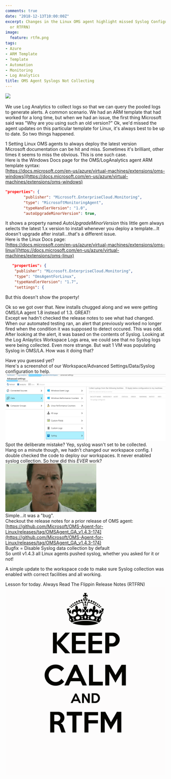 ```yaml
---
comments: true
date: "2018-12-13T10:00:00Z"
excerpt: Changes in the Linux OMS agent highlight missed Syslog Configuration (RTFM
  or RTFRN)
image:
  feature: rtfm.png
tags:
- Azure
- ARM Template
- Template
- Automation
- Monitoring
- Log Analytics
title: OMS Agent Syslogs Not Collecting
---
```


<img style="float: top;" src="https://msdnshared.blob.core.windows.net/media/2016/11/OMS-Log-Analytics-e1479220299227.png">
  
We use Log Analytics to collect logs so that we can query the pooled logs to generate alerts.  A common scenario. 
We had an ARM template that had worked for a long time, but when we had an issue, the first thing Microsoft said was "Why are you using such an old version?"
Ok, we'd missed the agent updates on this particular template for Linux, it's always best to be up to date.  So two things happened.
  
1 Setting Linux OMS agents to always deploy the latest version  
Microsoft documentation can be hit and miss.  Sometimes it's brilliant, other times it seems to miss the obvious.  This is one such case.  
Here is the Windows Docs page for the OMS/LogAnalytics agent ARM template syntax:  
[https://docs.microsoft.com/en-us/azure/virtual-machines/extensions/oms-windows](https://docs.microsoft.com/en-us/azure/virtual-machines/extensions/oms-windows)  
```JSON
"properties": {
        "publisher": "Microsoft.EnterpriseCloud.Monitoring",
        "type": "MicrosoftMonitoringAgent",
        "typeHandlerVersion": "1.0",
        "autoUpgradeMinorVersion": true,
```

It shows a property named *AutoUpgradeMinorVersion* this little gem always selects the latest 1.x version to install whenever you deploy a template...It doesn't upgrade after install...that's a different issue.  
Here is the Linux Docs page:  
[https://docs.microsoft.com/en-us/azure/virtual-machines/extensions/oms-linux](https://docs.microsoft.com/en-us/azure/virtual-machines/extensions/oms-linux)  
```JSON
   "properties": {
    "publisher": "Microsoft.EnterpriseCloud.Monitoring",
    "type": "OmsAgentForLinux",
    "typeHandlerVersion": "1.7",
    "settings": {
```

But this doesn't show the property!  
  
Ok so we got over that.  New installs chugged along and we were getting OMS/LA agent 1.8 instead of 1.3.  GREAT!  
Except we hadn't checked the release notes to see what had changed.  
When our automated testing ran, an alert that previously worked no longer fired when the condition it was supposed to detect occured.
This was odd. After looking at the alert, it was based on the contents of Syslog.  Looking at  the Log Anlaytics Workspace Logs area, we could see that no Syslog logs were being collected. Even more strange. But wait 1 VM was populating Syslog in OMS/LA.  How was it doing that?  
  
Have you guessed yet?  
Here's a screenshot of our Workspace/Advanced Settings/Data/Syslog configuration to help. <img src="/images/emptylawsyslog.jpg">
Spot the deliberate mistake? Yep, syslog wasn't set to be collected.  
Hang on a minute though, we hadn't changed our workspace config. I double checked the code to deploy our workspaces.  It never enabled syslog collection.  So how did this *EVER* work?  
<img style="float:top;" src="/public/confused.gif">  
Simple...it was a "bug".  
Checkout the release notes for a prior release of OMS agent:  
[https://github.com/Microsoft/OMS-Agent-for-Linux/releases/tag/OMSAgent_GA_v1.4.3-174](https://github.com/Microsoft/OMS-Agent-for-Linux/releases/tag/OMSAgent_GA_v1.4.3-174)  
Bugfix = Disable Syslog data collection by default  
So until v1.4.3 all Linux agents pushed syslog, whether you asked for it or not!  
    
A simple update to the workspace code to make sure Syslog collection was enabled with correct facilities and all working.

Lesson for today.  Always Read The Flippin Release Notes (RTFRN)
<img src="/images/rtfm.png">
